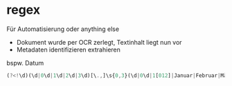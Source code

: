 # regex

Für Automatisierung oder anything else

- Dokument wurde per OCR zerlegt, Textinhalt liegt nun vor 
- Metadaten identifizieren extrahieren

bspw. Datum
```js copy
(?<!\d)(\d|0\d|1\d|2\d|3\d)[\.,]\s{0,3}(\d|0\d|1[012]|Januar|Februar|März|April|Mai|Juni|Juli|August|September|Oktober|November|Dezember)[\.,]?\s{0,3}(19\d{2}|20\d{2}|\d{2}(?!\d))
```
